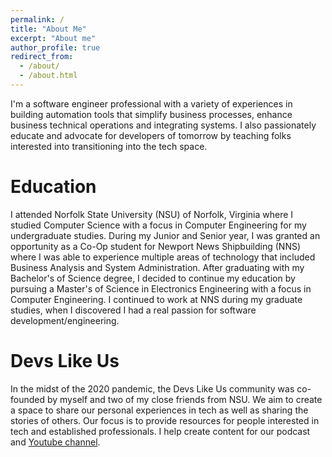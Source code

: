 ```yaml
---
permalink: /
title: "About Me"
excerpt: "About me"
author_profile: true
redirect_from: 
  - /about/
  - /about.html
---
```


I'm a software engineer professional with a variety of experiences in building automation tools that simplify business processes, enhance business technical operations and integrating systems. I also passionately educate and advocate for developers of tomorrow by teaching folks interested into transitioning into the tech space. 

Education
======
I attended Norfolk State University (NSU) of Norfolk, Virginia where I studied Computer Science with a focus in Computer Engineering for my undergraduate studies. During my Junior and Senior year, I was granted an opportunity as a Co-Op student for Newport News Shipbuilding (NNS) where I was able to experience multiple areas of technology that included Business Analysis and System Administration. After graduating with my Bachelor's of Science degree, I decided to continue my education by pursuing a Master's of Science in Electronics Engineering with a focus in Computer Engineering. I continued to work at NNS during my graduate studies, when I discovered I had a real passion for software development/engineering.

Devs Like Us
======
In the midst of the 2020 pandemic, the Devs Like Us community was co-founded by myself and two of my close friends from NSU. We aim to create a space to share our personal experiences in tech as well as sharing the stories of others. Our focus is to provide resources for people interested in tech and established professionals. I help create content for our podcast and [Youtube channel](https://www.youtube.com/c/DevsLikeUs). 
